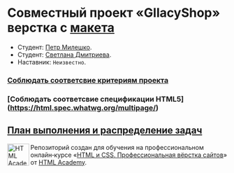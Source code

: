 # Совместный проект «GllacyShop» верстка с [макета](https://drive.google.com/file/d/1hZRIeDBvoZfuv-01SkqZ4mNsnFDZaoRk/view?usp=sharing)

* Студент: [Петр Милешко](https://htmlacademy.ru/profile/webpeternet).
* Студент: [Светлана Дмитриева](https://htmlacademy.ru/profile/SvetDmi).
* Наставник: `Неизвестно`.

### [Соблюдать соответсвие критериям проекта](https://up.htmlacademy.ru/profession/frontender-lite/2/lite-htmlcss/2/criteries#CONT)
### [Соблюдать соответсвие спецификации HTML5] (https://html.spec.whatwg.org/multipage/)
[План выполнения и распределение задач](https://github.com/petrmileshko/GllacyShop/blob/main/Contributing.md)
---

<a href="https://htmlacademy.ru/intensive/htmlcss"><img align="left" width="50" height="50" alt="HTML Academy" src="https://up.htmlacademy.ru/static/img/intensive/htmlcss/logo-for-github-2.png"></a>

Репозиторий создан для обучения на профессиональном онлайн‑курсе «[HTML и CSS. Профессиональная вёрстка сайтов](https://htmlacademy.ru/intensive/htmlcss)» от [HTML Academy](https://htmlacademy.ru).
